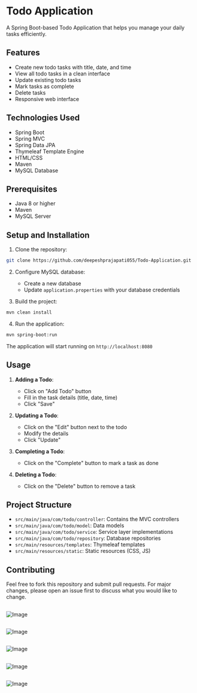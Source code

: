 # Todo Application

A Spring Boot-based Todo Application that helps you manage your daily tasks efficiently.

## Features

- Create new todo tasks with title, date, and time
- View all todo tasks in a clean interface
- Update existing todo tasks
- Mark tasks as complete
- Delete tasks
- Responsive web interface

## Technologies Used

- Spring Boot
- Spring MVC
- Spring Data JPA
- Thymeleaf Template Engine
- HTML/CSS
- Maven
- MySQL Database

## Prerequisites

- Java 8 or higher
- Maven
- MySQL Server

## Setup and Installation

1. Clone the repository:
```bash
git clone https://github.com/deepeshprajapati055/Todo-Application.git
```

2. Configure MySQL database:
   - Create a new database
   - Update `application.properties` with your database credentials

3. Build the project:
```bash
mvn clean install
```

4. Run the application:
```bash
mvn spring-boot:run
```

The application will start running on `http://localhost:8080`

## Usage

1. **Adding a Todo**:
   - Click on "Add Todo" button
   - Fill in the task details (title, date, time)
   - Click "Save"

2. **Updating a Todo**:
   - Click on the "Edit" button next to the todo
   - Modify the details
   - Click "Update"

3. **Completing a Todo**:
   - Click on the "Complete" button to mark a task as done

4. **Deleting a Todo**:
   - Click on the "Delete" button to remove a task

## Project Structure

- `src/main/java/com/todo/controller`: Contains the MVC controllers
- `src/main/java/com/todo/model`: Data models
- `src/main/java/com/todo/service`: Service layer implementations
- `src/main/java/com/todo/repository`: Database repositories
- `src/main/resources/templates`: Thymeleaf templates
- `src/main/resources/static`: Static resources (CSS, JS)

## Contributing

Feel free to fork this repository and submit pull requests. For major changes, please open an issue first to discuss what you would like to change.

##
![Image](https://github.com/user-attachments/assets/e241b6a3-5561-408e-b378-7a415f3ede0a)
##
![Image](https://github.com/user-attachments/assets/3237081c-8726-43f0-b014-f2d5213ec9de)
##
![Image](https://github.com/user-attachments/assets/3d8eb8c2-3f65-4e1a-a2c5-283748e69bb2)
##
![Image](https://github.com/user-attachments/assets/ed3bb9b8-3b32-4a5b-86cd-172e30c42f73)
##
![Image](https://github.com/user-attachments/assets/83d3eed0-3553-486c-80c3-74be8d5d8d6a)
